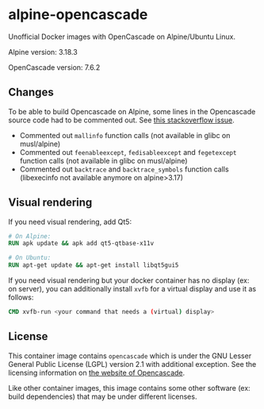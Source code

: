 # alpine-opencascade
Unofficial Docker images with OpenCascade on Alpine/Ubuntu Linux. 

Alpine version: 3.18.3

OpenCascade version: 7.6.2

## Changes
To be able to build Opencascade on Alpine, some lines in the Opencascade source code had to be
commented out. See [this stackoverflow issue](https://stackoverflow.com/questions/58554433/opencascade-compilation-failure-on-alpine-linux-with-musl-libc-mallinfo-has-in). 
- Commented out `mallinfo` function calls (not available in glibc on musl/alpine)
- Commented out `feenableexcept`, `fedisableexcept` and `fegetexcept` function calls (not available in glibc on musl/alpine)
- Commented out `backtrace` and `backtrace_symbols` function calls (libexecinfo not available anymore on alpine>3.17)

## Visual rendering
If you need visual rendering, add Qt5: 
```dockerfile
# On Alpine: 
RUN apk update && apk add qt5-qtbase-x11v

# On Ubuntu: 
RUN apt-get update && apt-get install libqt5gui5
```

If you need visual rendering but your docker container has no display (ex: on server), you can additionally install 
`xvfb` for a virtual display and use it as follows: 
```dockerfile
CMD xvfb-run <your command that needs a (virtual) display>
```

## License
This container image contains `opencascade` which is under the GNU Lesser General
Public License (LGPL) version 2.1 with additional exception. See the licensing
information on [the website of Opencascade](https://www.opencascade.com/content/licensing).

Like other container images, this image contains some other software (ex: build dependencies) 
that may be under different licenses.
